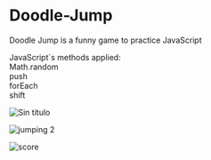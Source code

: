 # Doodle-Jump
Doodle Jump is a funny game to practice JavaScript

JavaScript´s methods applied: 
 <br>
 Math.random
 <br>
 push
 <br>
 forEach
 <br>
 shift
 


![Sin título](https://user-images.githubusercontent.com/56737790/108130234-1a123580-708e-11eb-9e49-e6bdac0eb6de.jpg)

![jumping 2](https://user-images.githubusercontent.com/56737790/108130258-23030700-708e-11eb-87f1-a9928d2b8909.jpg)

![score](https://user-images.githubusercontent.com/56737790/108130274-28f8e800-708e-11eb-8d1a-2c0758f27fb5.jpg)
